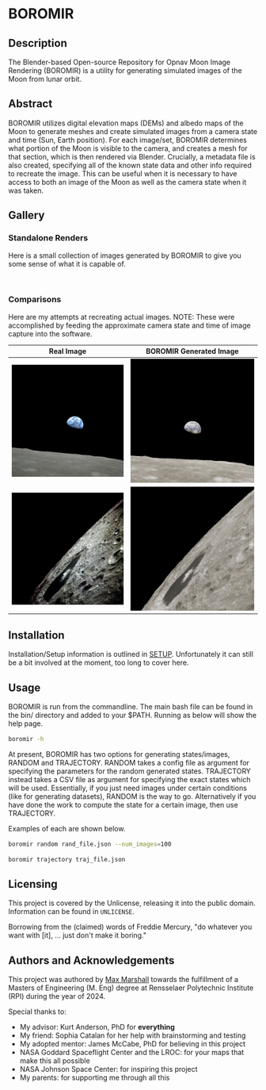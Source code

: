 # BOROMIR

## Description

The Blender-based Open-source Repository for Opnav Moon Image Rendering (BOROMIR) is a utility for generating simulated images of the Moon from lunar orbit.

## Abstract

BOROMIR utilizes digital elevation maps (DEMs) and albedo maps of the Moon to generate meshes and create simulated images from a camera state and time (Sun, Earth position). For each image/set, BOROMIR determines what portion of the Moon is visible to the camera, and creates a mesh for that section, which is then rendered via Blender. Crucially, a metadata file is also created, specifying all of the known state data and other info required to recreate the image. This can be useful when it is necessary to have access to both an image of the Moon as well as the camera state when it was taken.

## Gallery

### Standalone Renders

Here is a small collection of images generated by BOROMIR to give you some sense of what it is capable of.

![]()

### Comparisons

Here are my attempts at recreating actual images. NOTE: These were accomplished by feeding the approximate camera state and time of image capture into the software.

| Real Image | BOROMIR Generated Image |
| ---------- | ----------------------- |
| ![Apollo 8 Earth Rise](docs/gallery/AS08-14-2383_resized.jpg) | ![BOROMIR's Earth Rise](docs/gallery/earth_rise.png) |
| ![Apollo 13 Tsiolkovsky Crater](docs/gallery/AS13-60-8626.jpg) | ![BOROMIR's Tsiolkovsky Crater](docs/gallery/tsiolkovsky.png) |

## Installation

Installation/Setup information is outlined in [SETUP](docs/SETUP.md). Unfortunately it can still be a bit involved at the moment, too long to cover here.

## Usage

BOROMIR is run from the commandline. The main bash file can be found in the bin/ directory and added to your $PATH. Running as below will show the help page.

``` bash
boromir -h
```

At present, BOROMIR has two options for generating states/images, RANDOM and TRAJECTORY. RANDOM takes a config file as argument for specifying the parameters for the random generated states. TRAJECTORY instead takes a CSV file as argument for specifying the exact states which will be used. Essentially, if you just need images under certain conditions (like for generating datasets), RANDOM is the way to go. Alternatively if you have done the work to compute the state for a certain image, then use TRAJECTORY.

Examples of each are shown below.

``` bash
boromir random rand_file.json --num_images=100
```

``` bash
boromir trajectory traj_file.json
```

## Licensing

This project is covered by the Unlicense, releasing it into the public domain. Information can be found in `UNLICENSE`.

Borrowing from the (claimed) words of Freddie Mercury, "do whatever you want with \[it\], ... just don't make it boring."

## Authors and Acknowledgements

This project was authored by [Max Marshall](www.github.com/the-astronot) towards the fulfillment of a Masters of Engineering (M. Eng) degree at Rensselaer Polytechnic Institute (RPI) during the year of 2024.

Special thanks to:

- My advisor: Kurt Anderson, PhD for **everything**
- My friend: Sophia Catalan for her help with brainstorming and testing
- My adopted mentor: James McCabe, PhD for believing in this project
- NASA Goddard Spaceflight Center and the LROC: for your maps that make this all possible
- NASA Johnson Space Center: for inspiring this project
- My parents: for supporting me through all this
